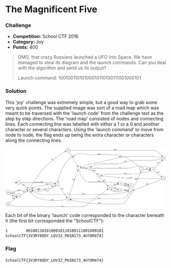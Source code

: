 # The Magnificent Five

### Challenge
- **Competition:** School CTF 2016
- **Category:** Joy
- **Points:** 400


> OMG, that crazy Russians launched a UFO into Space. We have managed to steal its diagram and the launch commands. Can you deal with the algorithm and send us its output?
>
>Launch command: 10010011010100010110100111001000101

### Solution

This 'joy' challenge was extremely simple, but a good way to grab some very quick points.  The supplied image was sort of a road map which was meant to be traversed with the 'launch code' from the challenge text as the step by step directions.  The 'road map' consisted of nodes and connecting lines.  Each connecting line was labelled with either a 1 or a 0 and another character or several characters.  Using the 'launch command' to move from node to node, the flag ends up being the extra character or characters along the connecting lines.

[![The Magnificent Five Challenge Image](./img/schoolctf-2016-themagnificentfive.png)](./img/schoolctf-2016-themagnificentfive.png)


Each bit of the binary 'launch' code corresponded to the character beneath it (the first bit corresponded the "SchoolCTF"):

```none
1        0010011010100010110100111001000101
SchoolCTF{3V3RY8ODY_LOV32_PH1N173_4U7OM474}
```

### Flag

`SchoolCTF{3V3RY8ODY_LOV32_PH1N173_4U7OM474}`